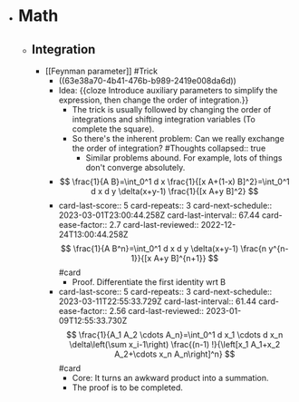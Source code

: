 - # Math
	- ## Integration
		- [[Feynman parameter]] #Trick
			- ((63e38a70-4b41-476b-b989-2419e008da6d))
			- Idea: {{cloze Introduce auxiliary parameters to simplify the expression, then change the order of integration.}}
				- The trick is usually followed by changing the order of integrations and shifting integration variables (To complete the square).
				- So there's the inherent problem: Can we really exchange the order of integration? #Thoughts
				  collapsed:: true
					- Similar problems abound. For example, lots of things don't converge absolutely.
			- $$
			  \frac{1}{A B}=\int_0^1 d x \frac{1}{[x A+(1-x) B]^2}=\int_0^1 d x d y \delta(x+y-1) \frac{1}{[x A+y B]^2}
			  $$
			- card-last-score:: 5
			  card-repeats:: 3
			  card-next-schedule:: 2023-03-01T23:00:44.258Z
			  card-last-interval:: 67.44
			  card-ease-factor:: 2.7
			  card-last-reviewed:: 2022-12-24T13:00:44.258Z
			  $$
			  \frac{1}{A B^n}=\int_0^1 d x d y \delta(x+y-1) \frac{n y^{n-1}}{[x A+y B]^{n+1}}
			  $$
			   #card
				- Proof. Differentiate the first identity wrt B
			- card-last-score:: 5
			  card-repeats:: 3
			  card-next-schedule:: 2023-03-11T22:55:33.729Z
			  card-last-interval:: 61.44
			  card-ease-factor:: 2.56
			  card-last-reviewed:: 2023-01-09T12:55:33.730Z
			  $$
			  \frac{1}{A_1 A_2 \cdots A_n}=\int_0^1 d x_1 \cdots d x_n \delta\left(\sum x_i-1\right) \frac{(n-1) !}{\left[x_1 A_1+x_2 A_2+\cdots x_n A_n\right]^n}
			  $$
			  #card
				- Core: It turns an awkward product into a summation.
				- The proof is to be completed.